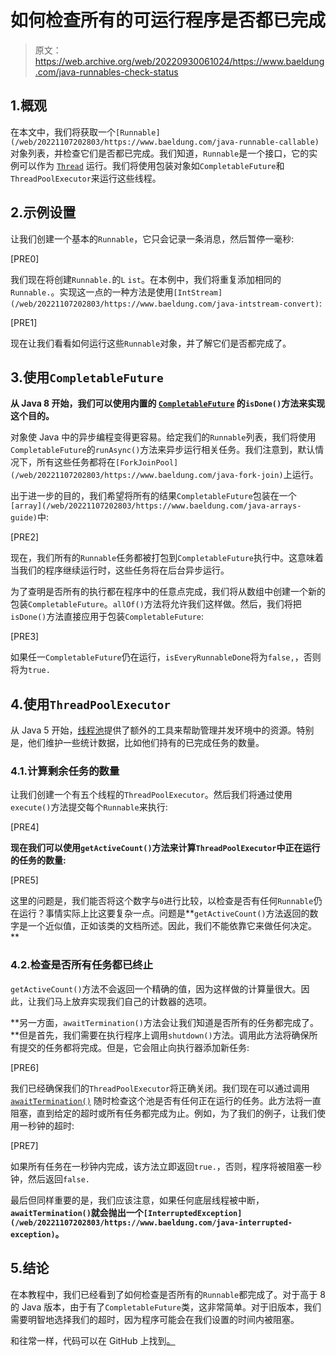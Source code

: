 # 如何检查所有的可运行程序是否都已完成

> 原文：<https://web.archive.org/web/20220930061024/https://www.baeldung.com/java-runnables-check-status>

## 1.概观

在本文中，我们将获取一个`[Runnable](/web/20221107202803/https://www.baeldung.com/java-runnable-callable)`对象列表，并检查它们是否都已完成。我们知道，`Runnable`是一个接口，它的实例可以作为 [`Thread`](/web/20221107202803/https://www.baeldung.com/java-thread-lifecycle) 运行。我们将使用包装对象如`CompletableFuture`和`ThreadPoolExecutor`来运行这些线程。

## 2.示例设置

让我们创建一个基本的`Runnable`，它只会记录一条消息，然后暂停一毫秒:

[PRE0]

我们现在将创建`Runnable.`的`L` `ist`。在本例中，我们将重复添加相同的`Runnable.`。实现这一点的一种方法是使用`[IntStream](/web/20221107202803/https://www.baeldung.com/java-intstream-convert)`:

[PRE1]

现在让我们看看如何运行这些`Runnable`对象，并了解它们是否都完成了。

## 3.使用`CompletableFuture`

**从 Java 8 开始，我们可以使用内置的 [`CompletableFuture`](/web/20221107202803/https://www.baeldung.com/java-completablefuture) 的`isDone()`方法来实现这个目的。**

对象使 Java 中的异步编程变得更容易。给定我们的`Runnable`列表，我们将使用`CompletableFuture`的`runAsync()`方法来异步运行相关任务。我们注意到，默认情况下，所有这些任务都将在`[ForkJoinPool](/web/20221107202803/https://www.baeldung.com/java-fork-join)`上运行。

出于进一步的目的，我们希望将所有的结果`CompletableFuture`包装在一个`[array](/web/20221107202803/https://www.baeldung.com/java-arrays-guide)`中:

[PRE2]

现在，我们所有的`Runnable`任务都被打包到`CompletableFuture`执行中。这意味着当我们的程序继续运行时，这些任务将在后台异步运行。

为了查明是否所有的执行都在程序中的任意点完成，我们将从数组中创建一个新的包装`CompletableFuture`。`allOf()`方法将允许我们这样做。然后，我们将把`isDone()`方法直接应用于包装`CompletableFuture`:

[PRE3]

如果任一`CompletableFuture`仍在运行，`isEveryRunnableDone`将为`false,`，否则将为`true.`

## 4.使用`ThreadPoolExecutor`

从 Java 5 开始，[线程池](/web/20221107202803/https://www.baeldung.com/thread-pool-java-and-guava)提供了额外的工具来帮助管理并发环境中的资源。特别是，他们维护一些统计数据，比如他们持有的已完成任务的数量。

### 4.1.计算剩余任务的数量

让我们创建一个有五个线程的`ThreadPoolExecutor`。然后我们将通过使用`execute()`方法提交每个`Runnable`来执行:

[PRE4]

**现在我们可以使用`getActiveCount()`方法来计算`ThreadPoolExecutor`中正在运行的任务的数量:**

[PRE5]

这里的问题是，我们能否将这个数字与`0`进行比较，以检查是否有任何`Runnable`仍在运行？事情实际上比这要复杂一点。问题是**`getActiveCount()`方法返回的数字是一个近似值，正如该类的文档所述。因此，我们不能依靠它来做任何决定。**

### 4.2.检查是否所有任务都已终止

`getActiveCount()`方法不会返回一个精确的值，因为这样做的计算量很大。因此，让我们马上放弃实现我们自己的计数器的选项。

**另一方面，`awaitTermination()`方法会让我们知道是否所有的任务都完成了。**但是首先，我们需要在执行程序上调用`shutdown()`方法。调用此方法将确保所有提交的任务都将完成。但是，它会阻止向执行器添加新任务:

[PRE6]

我们已经确保我们的`ThreadPoolExecutor`将正确关闭。我们现在可以通过调用 [`awaitTermination()`](/web/20221107202803/https://www.baeldung.com/java-executor-wait-for-threads#after-executors-shutdown) 随时检查这个池是否有任何正在运行的任务。此方法将一直阻塞，直到给定的超时或所有任务都完成为止。例如，为了我们的例子，让我们使用一秒钟的超时:

[PRE7]

如果所有任务在一秒钟内完成，该方法立即返回`true.`，否则，程序将被阻塞一秒钟，然后返回`false.`

最后但同样重要的是，我们应该注意，如果任何底层线程被中断， **`awaitTermination()`就会抛出一个`[InterruptedException](/web/20221107202803/https://www.baeldung.com/java-interrupted-exception)`。**

## 5.结论

在本教程中，我们已经看到了如何检查是否所有的`Runnable`都完成了。对于高于 8 的 Java 版本，由于有了`CompletableFuture`类，这非常简单。对于旧版本，我们需要明智地选择我们的超时，因为程序可能会在我们设置的时间内被阻塞。

和往常一样，代码可以在 GitHub 上找到[。](https://web.archive.org/web/20221107202803/https://github.com/eugenp/tutorials/tree/master/core-java-modules/core-java-concurrency-2)